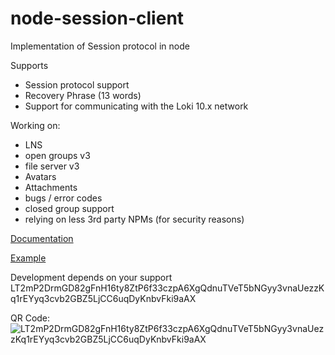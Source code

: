 # node-session-client
Implementation of Session protocol in node

Supports
- Session protocol support
- Recovery Phrase (13 words)
- Support for communicating with the Loki 10.x network

Working on:
- LNS
- open groups v3
- file server v3
- Avatars
- Attachments
- bugs / error codes
- closed group support
- relying on less 3rd party NPMs (for security reasons)

[Documentation](https://hesiod-project.github.io/node-session-client/)

[Example](sample.js)

Development depends on your support
LT2mP2DrmGD82gFnH16ty8ZtP6f33czpA6XgQdnuTVeT5bNGyy3vnaUezzKq1rEYyq3cvb2GBZ5LjCC6uqDyKnbvFki9aAX

QR Code:
![LT2mP2DrmGD82gFnH16ty8ZtP6f33czpA6XgQdnuTVeT5bNGyy3vnaUezzKq1rEYyq3cvb2GBZ5LjCC6uqDyKnbvFki9aAX](LT2mP2DrmGD82gFnH16ty8ZtP6f33czpA6XgQdnuTVeT5bNGyy3vnaUezzKq1rEYyq3cvb2GBZ5LjCC6uqDyKnbvFki9aAX.png)
